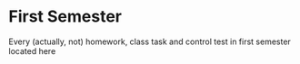 # First Semester

Every (actually, not) homework, class task and control test in first semester located here
